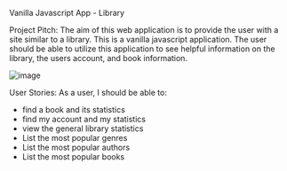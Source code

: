 Vanilla Javascript App - Library

Project Pitch: The aim of this web application is to provide the user with a site similar to a library.
This is a vanilla javascript application. The user should be able to utilize this application to see helpful information on the library, the users account, and book information.


![image](https://github.com/AuroraHusong/libraryProject/assets/90487267/3bd18195-6af0-4b54-9792-c35c3b1d1567)

User Stories: As a user, I should be able to:
* find a book and its statistics
* find my account and my statistics
* view the general library statistics
* List the most popular genres
* List the most popular authors
* List the most popular books
